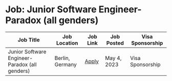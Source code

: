 # Job: Junior Software Engineer- Paradox (all genders)

| Job Title | Job Location | Job Link | Job Posted | Visa Sponsorship |
| --- | --- | --- | --- | --- |
| Junior Software Engineer- Paradox (all genders) | Berlin, Germany | [Apply](https://jobs.zalando.com/en/jobs/4977539) | May 4, 2023 | Visa Sponsorship |
